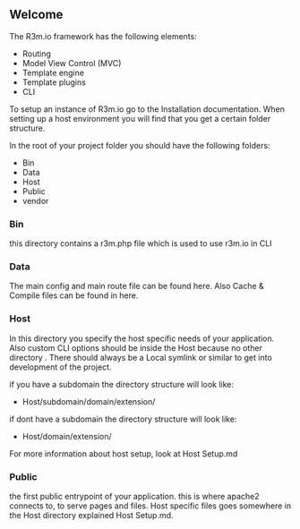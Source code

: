 ## Welcome

The R3m.io framework has the following elements:

- Routing
- Model View Control (MVC)
- Template engine
- Template plugins
- CLI

To setup an instance of R3m.io go to the Installation documentation.
When setting up a host environment you will find that you get a certain folder structure.

In the root of your project folder you should have the following folders:

- Bin
- Data
- Host
- Public
- vendor

### Bin
this directory contains a r3m.php file which is used to use r3m.io in CLI

### Data
The main config and main route file can be found here. Also Cache & Compile files can be found in here.

### Host
In this directory you specify the host specific needs of your application. Also custom CLI options should be inside the Host because no other directory . There should always be a Local symlink or similar to get into development of the project.

if you have a subdomain the directory structure will look like:

- Host/subdomain/domain/extension/

if dont have a subdomain the directory structure will look like:

- Host/domain/extension/

For more information about host setup, look at Host Setup.md

### Public

the first public entrypoint of your application. this is where apache2 connects to, to serve pages and files. Host specific files goes somewhere in the Host directory explained Host Setup.md.






